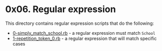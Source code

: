 # 0x06. Regular expression
This directory contains regular expression scripts that do the following:
- [0-simply_match_school.rb](0-simply_match_school.rb) - a regular expression must match `School`
- [1-repetition_token_0.rb](1-repetition_token_0.rb) - a regular expression that will match specific cases